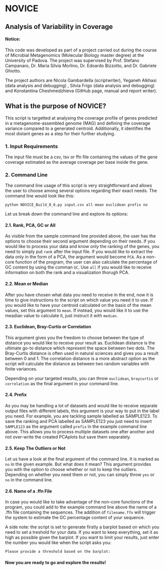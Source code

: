 # NOVICE
## Analysis of Variability in Coverage

#### Notice:
This code was developed as part of a project carried out during the course of Microbial Metagenomics (Molecular Biology master degree)
at the University of Padova. The project was supervised by Prof. Stefano Campanaro, Dr. Maria Silvia Morlino, Dr. Edoardo Bizzotto,
and Dr. Gabriele Ghiotto.

The project authors are Nicola Gambardella (scriptwriter), Yeganeh Alkhasi (data analysis and debugging) , Silvia Frigo (data analysis and debugging) 
and Konstantina Cheshmedzhieva (GitHub page, manual and report writer).


## What is the purpose of NOVICE?

This script is targetted at analysing the coverage profile of genes predicted in a metagenome-assembled genome (MAG) and defining the coverage variance 
compared to a generated centroid. Additionally, it identifies the most distant genes as a step for their further studying. 

### 1. Input Requirements

The input file must be a csv, tsv or ffn file containing the values of the gene coverage estimated as the average coverage per base inside the gene.

### 2. Command Line

The command line usage of this script is very straightforward and allows the user to choose among several options regarding their exact needs. The command
line would look like this:

`python NOVICE_Build_0_6.py input.csv all mean euclidean prefix no`

Let us break down the command line and explore its options:

#### 2.1. Rank, PCA, GC or All

As visible from the sample command line provided above, the user has the options to choose their second argument depending on their needs. If you would 
like to process your data and know only the ranking of the genes, you need to simply put `rank` after the input file. If you would like to extract the 
data only in the form of a PCA, the argument would become `PCA`. As a non-core function of the program, the user can also calculate the percentage of GC content by using the comman `GC`. Use `all` if you would like to receive information on both the rank and a visualization 
thorugh PCA.

#### 2.2. Mean or Median

After you have chosen what data you need to receive in the end, now it is time to give instructions to the script on which value you need it to use. If 
you would like to have your centroid calculated on the basis of the mean values, set this argument to `mean`. If instead, you would like it to use the 
meadian value to calculate it, just instruct it with `median`.

#### 2.3. Euclidean, Bray-Curtis or Correlation

This argument gives you the freedom to choose between the type of distance you would like to receive your result as. Euclidean distance is the ultimate
go-to distance which represent the space between two dots. The Bray-Curtis distance is often used in natural sciences and gives you a result between 0 
and 1. The correlation distance is a more abstract option as the script will calculate the distance as between two random variables with finite variances.

Depending on your targeted results, you can throw `euclidean`, `braycurtis` or `correlation` as the final argument in your command line.

####  2.4. Prefix

As you may be handling a lot of datasets and would like to receive separate output files with different labels, this argument is your way to put in the 
label you need. For example, you are tackling sample labelled as SAMPLE123. To save the ranking and PCA labelled as SAMPLE123 you just need to insert `SAMPLE123` as the argument called `prefix` in the example command line above. This allows you to process multiple datasets one after another and not over-write the created PCAplots but save them separately.

#### 2.5. Keep The Outliers or Not

Let us have a look at the final argument of the command line. It is marked as `no` in the given example. But what does it mean? This argument provides
you with the option to choose whether or not to keep the outliers. Depending on whether you need them or not, you can simply throw `yes` or `no` 
in the command line. 

#### 2.6. Name of a .ffn File

In case you would like to take advantage of the non-core functions of the program, you could add to the example command line above the name of a .ffn file containing the sequences. The addition of `filename.ffn` will trigger the system to estimate the GC percentage content of your sequence. 
 
 
A side note: the script is set to generate firstly a barplot based on which you need to set a treshold for your data. If you want to keep everything, set it as high as possible given the barplot. If you want to limit your results, just enter the number you would like when the script asks you:

`Please provide a threshold based on the barplot:`


#### Now you are ready to go and explore the results!



